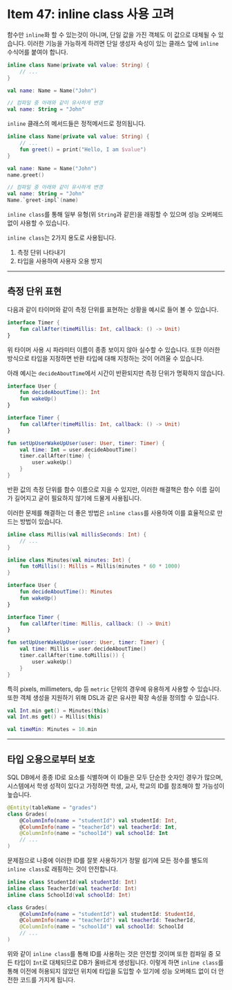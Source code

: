 # Item 47: inline class 사용 고려

함수만 `inline`화 할 수 있는것이 아니며, 단일 값을 가진 객체도 이 값으로 대체될 수 있습니다.
이러한 기능을 가능하게 하려면 단일 생성자 속성이 있는 클래스 앞에 `inline` 수식어를 붙여야 합니다.

```kotlin
inline class Name(private val value: String) {
    // ...
}

val name: Name = Name("John")

// 컴파일 중 아래와 같이 유사하게 변경
val name: String = "John"
```

`inline` 클래스의 메서드들은 정적메서드로 정의됩니다.

```kotlin
inline class Name(private val value: String) {
    // ...
    fun greet() = print("Hello, I am $value")
}

val name: Name = Name("John")
name.greet()

// 컴파일 중 아래와 같이 유사하게 변경
val name: String = "John"
Name.`greet-impl`(name)
```

`inline class`를 통해 일부 유형(위 `String`과 같은)을 래핑할 수 있으며 성능 오버헤드 없이 사용할 수 있습니다.

`inline class`는 2가지 용도로 사용됩니다.

1. 측정 단위 나타내기
2. 타입을 사용하여 사용자 오용 방지

---

## 측정 단위 표현

다음과 같이 타이머와 같이 측정 단위를 표현하는 상황을 예시로 들어 볼 수 있습니다.

```kotlin
interface Timer {
    fun callAfter(timeMillis: Int, callback: () -> Unit)
}
```

위 타이머 사용 시 파라미터 이름이 종종 보이지 않아 실수할 수 있습니다.
또한 이러한 방식으로 타입을 지정하면 반환 타입에 대해 지정하는 것이 어려울 수 있습니다.

아래 예시는 `decideAboutTime`에서 시간이 반환되지만 측정 단위가 명확하지 않습니다.

```kotlin
interface User {
    fun decideAboutTime(): Int
    fun wakeUp()
}

interface Timer {
    fun callAfter(timeMillis: Int, callback: () -> Unit)
}

fun setUpUserWakeUpUser(user: User, timer: Timer) {
    val time: Int = user.decideAboutTime()
    timer.callAfter(time) {
        user.wakeUp()
    }
}
```

반환 값의 측정 단위를 함수 이름으로 지을 수 있지만, 이러한 해결책은 함수 이름 길이가 길어지고 굳이 필요하지 않기에 드물게 사용됩니다.

이러한 문제를 해결하는 더 좋은 방법은 `inline class`를 사용하여 이를 효율적으로 만드는 방법이 있습니다.

```kotlin
inline class Millis(val millisSeconds: Int) {
    // ...
}

inline class Minutes(val minutes: Int) {
    fun toMillis(): Millis = Millis(minutes * 60 * 1000)
}

interface User {
    fun decideAboutTime(): Minutes
    fun wakeUp()
}

interface Timer {
    fun callAfter(time: Millis, callback: () -> Unit)
}

fun setUpUserWakeUpUser(user: User, timer: Timer) {
    val time: Millis = user.decideAboutTime()
    timer.callAfter(time.toMillis()) {
        user.wakeUp()
    }
}
```

특히 pixels, millimeters, dp 등 `metric` 단위의 경우에 유용하게 사용할 수 있습니다.
또한 객체 생성을 지원하기 위해 DSL과 같은 유사한 확장 속성을 정의할 수 있습니다.

```kotlin
val Int.min get() = Minutes(this)
val Int.ms get() = Millis(this)

val timeMin: Minutes = 10.min
```

---

## 타입 오용으로부터 보호

SQL DB에서 종종 ID로 요소를 식별하며 이 ID들은 모두 단순한 숫자인 경우가 많으며, 시스템에서 학생 성적이 있다고 가정하면 학생, 교사, 학교의 ID를 참조해야 할 가능성이 높습니다.

```kotlin
@Entity(tableName = "grades")
class Grades(
    @ColumnInfo(name = "studentId") val studentId: Int,
    @ColumnInfo(name = "teacherId") val teacherId: Int,
    @ColumnInfo(name = "schoolId") val schoolId: Int
    // ...
)
```

문제점으로 나중에 이러한 ID를 잘못 사용하기가 정말 쉽기에 모든 정수를 별도의 `inline class`로 래핑하는 것이 안전합니다.

```kotlin
inline class StudentId(val studentId: Int)
inline class TeacherId(val teacherId: Int)
inline class SchoolId(val schoolId: Int)

class Grades(
    @ColumnInfo(name = "studentId") val studentId: StudentId,
    @ColumnInfo(name = "teacherId") val teacherId: TeacherId,
    @ColumnInfo(name = "schoolId") val schoolId: SchoolId
    // ...
)
```

위와 같이 `inline class`를 통해 ID를 사용하는 것은 안전할 것이며 또한 컴파일 중 모든 타입이 `Int`로 대체되므로 DB가 올바르게 생성됩니다.
이렇게 하면 `inline class`를 통해 이전에 허용되지 않았던 위치에 타입을 도입할 수 있기에 성능 오버헤드 없이 더 안전한 코드를 가지게 됩니다.